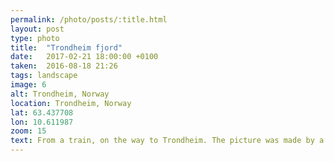 ```yaml
---
permalink: /photo/posts/:title.html
layout: post
type: photo
title:  "Trondheim fjord"
date:   2017-02-21 18:00:00 +0100
taken:  2016-08-18 21:26
tags: landscape
image: 6
alt: Trondheim, Norway
location: Trondheim, Norway
lat: 63.437708
lon: 10.611987
zoom: 15
text: From a train, on the way to Trondheim. The picture was made by a phone.
---
```

